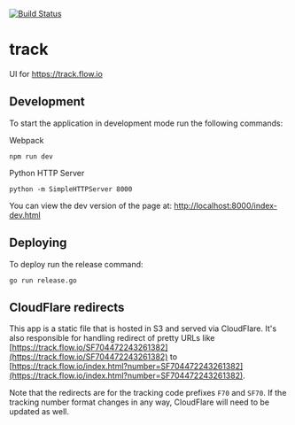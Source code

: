 [![Build Status](https://app.travis-ci.com/flowcommerce/track.svg?token=8bzVqzHy6JVEQr9mN9hx&branch=main)](https://app.travis-ci.com/flowcommerce/track)

# track

UI for https://track.flow.io

## Development

To start the application in development mode run the following commands:

Webpack
```
npm run dev
```

Python HTTP Server
```
python -m SimpleHTTPServer 8000
```

You can view the dev version of the page at: [http://localhost:8000/index-dev.html](http://localhost:8000/index-dev.html)

## Deploying

To deploy run the release command:

```
go run release.go
```

## CloudFlare redirects

This app is a static file that is hosted in S3 and served via CloudFlare. It's also responsible for handling redirect of pretty URLs like [https://track.flow.io/SF704472243261382](https://track.flow.io/SF704472243261382) to [https://track.flow.io/index.html?number=SF704472243261382](https://track.flow.io/index.html?number=SF704472243261382).

Note that the redirects are for the tracking code prefixes `F70` and `SF70`. If the tracking number format changes in any way, CloudFlare will need to be updated as well.
